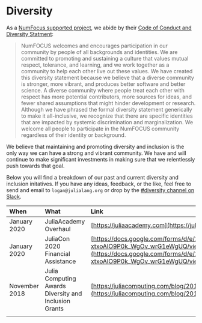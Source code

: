 # Diversity

As a [NumFocus supported project](https://numfocus.org), we abide by their [Code of Conduct and Diversity Statment](https://numfocus.org/code-of-conduct):  

> NumFOCUS welcomes and encourages participation in our community by people of all backgrounds and identities. We are committed to promoting and sustaining a culture that values mutual respect, tolerance, and learning, and we work together as a community to help each other live out these values.
> We have created this diversity statement because we believe that a diverse community is stronger, more vibrant, and produces better software and better science. A diverse community where people treat each other with respect has more potential contributors, more sources for ideas, and fewer shared assumptions that might hinder development or research.
> Although we have phrased the formal diversity statement generically to make it all-inclusive, we recognize that there are specific identities that are impacted by systemic discrimination and marginalization. We welcome all people to participate in the NumFOCUS community regardless of their identity or background.

We believe that maintaining and promoting diversity and inclusion is the only way we can have a strong and vibrant community. We have and will continue to make significant investments in making sure that we relentlessly push towards that goal.

Below you will find a breakdown of our past and current diversity and inclusion initatives. If you have any ideas, feedback, or the like, feel free to send and email to `logan@julialang.org` or drop by the [#diversity channel on Slack](https://slackinvite.julialang.org).

 When                   | What                        | Link                          
 :-----------------------| :--------------------------- | :---------------------------  
 January 2020 | JuliaAcademy Overhaul | [https://juliaacademy.com](https://juliaacademy.com)  
 January 2020 | JuliaCon 2020 Financial Assistance | [https://docs.google.com/forms/d/e/1FAIpQLSeb0gjPEGbSa6twHIImSfE-xtxoAlO9P0k_WgOv_wrG1eWgUQ/viewform](https://docs.google.com/forms/d/e/1FAIpQLSeb0gjPEGbSa6twHIImSfE-xtxoAlO9P0k_WgOv_wrG1eWgUQ/viewform)
 November 2018 | Julia Computing Awards Diversity and Inclusion Grants | [https://juliacomputing.com/blog/2018/11/30/DandI-grant-awards.html](https://juliacomputing.com/blog/2018/11/30/DandI-grant-awards.html)                    
                |                   |                   
